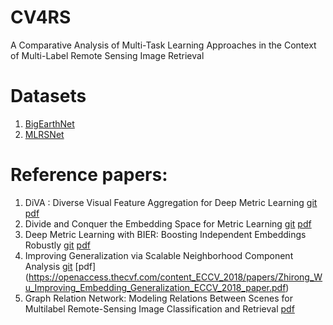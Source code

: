 # CV4RS
A Comparative Analysis of Multi-Task Learning Approaches in the Context of Multi-Label Remote Sensing Image Retrieval

# Datasets
1. [BigEarthNet](http://bigearth.net) 
2. [MLRSNet](https://github.com/cugbrs/MLRSNet)  

# Reference papers:
1. DiVA : Diverse Visual Feature Aggregation for Deep Metric Learning [git](https://github.com/Confusezius/ECCV2020_DiVA_MultiFeature_DML)  [pdf](https://arxiv.org/abs/2004.13458)
2. Divide and Conquer the Embedding Space for Metric Learning [git](https://github.com/CompVis/metric-learning-divide-and-conquer)  [pdf](http://openaccess.thecvf.com/content_CVPR_2019/papers/Sanakoyeu_Divide_and_Conquer_the_Embedding_Space_for_Metric_Learning_CVPR_2019_paper.pdf)
3. Deep Metric Learning with BIER: Boosting Independent Embeddings Robustly [git](https://github.com/mop/bier)  [pdf](https://arxiv.org/abs/1801.04815)
4. Improving Generalization via Scalable Neighborhood Component Analysis [git](https://github.com/microsoft/snca.pytorch)  [pdf] (https://openaccess.thecvf.com/content_ECCV_2018/papers/Zhirong_Wu_Improving_Embedding_Generalization_ECCV_2018_paper.pdf) 
5. Graph Relation Network: Modeling Relations Between Scenes for Multilabel Remote-Sensing Image Classification and Retrieval [pdf](https://www.umbc.edu/rssipl/people/aplaza/Papers/Journals/2020.TGRS.GRN.pdf)
